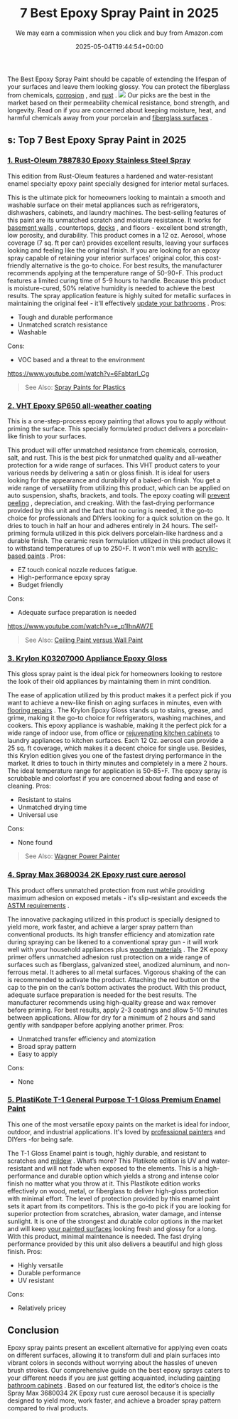 ﻿---
author: We may earn a commission when you click and buy from Amazon.com
layout: post
title: 7 Best Epoxy Spray Paint in 2025
date: '2025-05-04T19:44:54+00:00'
categories:
- Paint
tags: []
slug: /best-epoxy-spray-paint/
lastmod: 2025-05-07T12:21:23+03:00
---

The Best Epoxy Spray Paint should be capable of extending the lifespan of your surfaces and leave them looking glossy. You can protect the fiberglass from chemicals,
[corrosion](https://pestpolicy.com/how-does-painting-prevent-corrosion/)
, and
[rust](https://pestpolicy.com/rustoleum-rust-reformer-review/)
.
![](/assets/img/12/Pest-Control.jpg)
Our picks are the best in the market based on their permeability chemical resistance, bond strength, and longevity.
Read on if you are concerned about keeping moisture, heat, and harmful chemicals away from your porcelain and
[fiberglass surfaces](https://pestpolicy.com/best-fiberglass-boat-cleaner/)
.
## s: Top 7 Best Epoxy Spray Paint in 2025
### [1. Rust-Oleum 7887830 Epoxy Stainless Steel Spray](https://www.amazon.com/dp/B0009XB3JU/?tag=p-policy-20)
This edition from Rust-Oleum features a hardened and water-resistant enamel specialty epoxy paint specially designed for interior metal surfaces.

This is the ultimate pick for homeowners looking to maintain a smooth and washable surface on their metal appliances such as refrigerators, dishwashers, cabinets, and laundry machines.
The best-selling features of this paint are its unmatched scratch and moisture resistance. It works for
[basement walls](https://pestpolicy.com/best-paint-for-concrete-walls-in-basement/)
, countertops,
[decks](https://pestpolicy.com/best-deck-stain-sprayer/)
, and floors - excellent bond strength, low porosity, and durability.
This product comes in a 12 oz. Aerosol, whose coverage (7 sq. ft per can) provides excellent results, leaving your surfaces looking and feeling like the original finish.
If you are looking for an epoxy spray capable of retaining your interior surfaces' original color, this cost-friendly alternative is the go-to choice.
For best results, the manufacturer recommends applying at the temperature range of 50-90◦F. This product features a limited curing time of 5-9 hours to handle.
Because this product is moisture-cured, 50% relative humidity is needed to achieve the best results.
The spray application feature is highly suited for metallic surfaces in maintaining the original feel - it'll effectively
[update your bathrooms](https://pestpolicy.com/what-kind-of-paint-to-use-on-bathroom-cabinets/)
.
Pros:
- Tough and durable performance
- Unmatched scratch resistance
- Washable

Cons:
- VOC based and a threat to the environment

https://www.youtube.com/watch?v=6Fabtarl_Cg
> See Also:
> [Spray Paints for Plastics](https://pestpolicy.com/best-spray-paints-for-plastic/)
### [2. VHT Epoxy SP650 all-weather coating](https://www.amazon.com/dp/B0006HPL3I/?tag=p-policy-20)
This is a one-step-process epoxy painting that allows you to apply without priming the surface. This specially formulated product delivers a porcelain-like finish to your surfaces.

This product will offer unmatched resistance from chemicals, corrosion, salt, and rust. This is the best pick for unmatched quality and all-weather protection for a wide range of surfaces.
This VHT product caters to your various needs by delivering a satin or gloss finish. It is ideal for users looking for the appearance and durability of a baked-on finish.
You get a wide range of versatility from utilizing this product, which can be applied on auto suspension, shafts, brackets, and tools. The epoxy coating will
[prevent peeling](https://pestpolicy.com/how-do-i-fix-peeling-paint-on-ceiling/)
, depreciation, and creaking.
With the fast-drying performance provided by this unit and the fact that no curing is needed, it the go-to choice for professionals and DIYers looking for a quick solution on the go.
It dries to touch in half an hour and adheres entirely in 24 hours. The self-priming formula utilized in this pick delivers porcelain-like hardness and a durable finish.
The ceramic resin formulation utilized in this product allows it to withstand temperatures of up to 250◦F. It won't mix well with
[acrylic-based paints](https://pestpolicy.com/how-to-thin-acrylic-paint/)
.
Pros:
- EZ touch conical nozzle reduces fatigue.
- High-performance epoxy spray
- Budget friendly

Cons:
- Adequate surface preparation is needed

https://www.youtube.com/watch?v=e_p1IhnAW7E
> See Also:
> [Ceiling Paint versus Wall Paint](https://pestpolicy.com/difference-between-ceiling-paint-and-wall-paint/)
### [3. Krylon K03207000 Appliance Epoxy Gloss](https://www.amazon.com/dp/B00397TJTY/?tag=p-policy-20)
This gloss spray paint is the ideal pick for homeowners looking to restore the look of their old appliances by maintaining them in mint condition.

The ease of application utilized by this product makes it a perfect pick if you want to achieve a new-like finish on aging surfaces in minutes, even with
[flooring repairs](https://www.familyhandyman.com/project/patch-a-hardwood-floor/)
.
The Krylon Epoxy Gloss stands up to stains, grease, and grime, making it the go-to choice for refrigerators, washing machines, and cookers.
This epoxy appliance is washable, making it the perfect pick for a wide range of indoor use, from office or
[rejuvenating kitchen cabinets](https://pestpolicy.com/best-paint-for-kitchen-cabinets/)
to laundry appliances to kitchen surfaces.
Each 12 Oz. aerosol can provide a 25 sq. ft coverage, which makes it a decent choice for single use.
Besides, this Krylon edition gives you one of the fastest drying performance in the market. It dries to touch in thirty minutes and completely in a mere 2 hours.
The ideal temperature range for application is 50-85◦F. The epoxy spray is scrubbable and colorfast if you are concerned about fading and ease of cleaning.
Pros:
- Resistant to stains
- Unmatched drying time
- Universal use

Cons:
- None found

> See Also:
> [Wagner Power Painter](https://pestpolicy.com/wagner-power-painter-review/)
### [4. Spray Max 3680034 2K Epoxy rust cure aerosol](https://www.amazon.com/dp/B07CXPQ814/?tag=p-policy-20)
This product offers unmatched protection from rust while providing maximum adhesion on exposed metals - it's slip-resistant and exceeds the
[ASTM requirements](https://www.astm.org/)
.

The innovative packaging utilized in this product is specially designed to yield more, work faster, and achieve a larger spray pattern than conventional products.
Its high transfer efficiency and atomization rate during spraying can be likened to a conventional spray gun - it will work well with your household appliances plus
[wooden materials](https://pestpolicy.com/best-hvlp-spray-gun-for-woodworking/)
.
The 2K epoxy primer offers unmatched adhesion rust protection on a wide range of surfaces such as fiberglass, galvanized steel, anodized aluminum, and non-ferrous metal.
It adheres to all metal surfaces. Vigorous shaking of the can is recommended to activate the product. Attaching the red button on the cap to the pin on the can’s bottom activates the product.
With this product, adequate surface preparation is needed for the best results. The manufacturer recommends using high-quality grease and wax remover before priming.
For best results, apply 2-3 coatings and allow 5-10 minutes between applications. Allow for dry for a minimum of 2 hours and sand gently with sandpaper before applying another primer.
Pros:
- Unmatched transfer efficiency and atomization
- Broad spray pattern
- Easy to apply

Cons:
- None

### [5. PlastiKote T-1 General Purpose T-1 Gloss Premium Enamel Paint](https://www.amazon.com/dp/B000CPI1VI/?tag=p-policy-20)
This one of the most versatile epoxy paints on the market is ideal for indoor, outdoor, and industrial applications. It's loved by
[professional painters](https://pestpolicy.com/how-much-does-a-painter-make/)
and DIYers -for being safe.

The T-1 Gloss Enamel paint is tough, highly durable, and resistant to scratches and
[mildew](https://pestpolicy.com/mildew-resistant-paints/)
. What’s more? This Platikote edition is UV and water-resistant and will not fade when exposed to the elements.
This is a high-performance and durable option which yields a strong and intense color finish no matter what you throw at it.
This Plastikote edition works effectively on wood, metal, or fiberglass to deliver high-gloss protection with minimal effort. The level of protection provided by this enamel paint sets it apart from its competitors.
This is the go-to pick if you are looking for superior protection from scratches, abrasion, water damage, and intense sunlight.
It is one of the strongest and durable color options in the market and will keep
[your painted surfaces](https://pestpolicy.com/paint-colors-to-brighten-a-dark-room/)
looking fresh and glossy for a long. With this product, minimal maintenance is needed.
The fast drying performance provided by this unit also delivers a beautiful and high gloss finish.
Pros:
- Highly versatile
- Durable performance
- UV resistant

Cons:
- Relatively pricey

## Conclusion
Epoxy spray paints present an excellent alternative for applying even coats on different surfaces, allowing it to transform dull and plain surfaces into vibrant colors in seconds without worrying about the hassles of uneven brush strokes.
Our comprehensive guide on the best epoxy sprays caters to your different needs if you are just getting acquainted, including
[painting bathroom cabinets](https://pestpolicy.com/how-to-paint-bathroom-cabinets/)
.
Based on our featured list, the editor’s choice is the Spray Max 3680034 2K Epoxy rust cure aerosol because it is specially designed to yield more, work faster, and achieve a broader spray pattern compared to rival products.